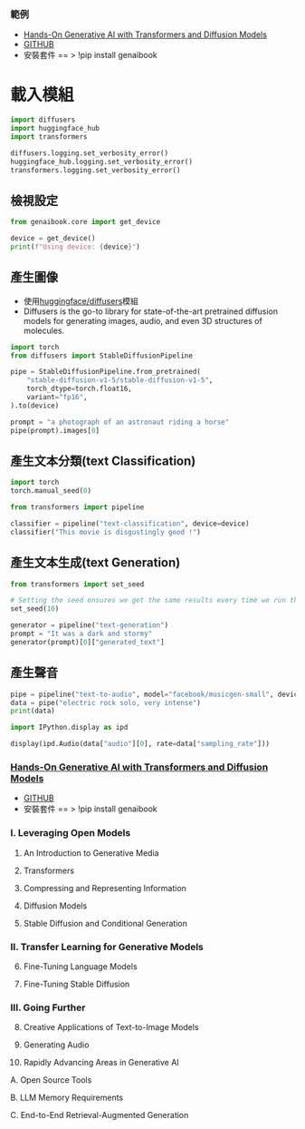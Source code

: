 ### 範例
- [Hands-On Generative AI with Transformers and Diffusion Models](https://learning.oreilly.com/library/view/hands-on-generative-ai/9781098149239/)
- [GITHUB](https://github.com/genaibook/genaibook/tree/main)
- 安裝套件 == > !pip install genaibook

# 載入模組
```python
import diffusers
import huggingface_hub
import transformers

diffusers.logging.set_verbosity_error()
huggingface_hub.logging.set_verbosity_error()
transformers.logging.set_verbosity_error()
```
## 檢視設定
```python
from genaibook.core import get_device

device = get_device()
print(f"Using device: {device}")
```
## 產生圖像
- 使用[huggingface/diffusers](https://github.com/huggingface/diffusers)模組
- Diffusers is the go-to library for state-of-the-art pretrained diffusion models for generating images, audio, and even 3D structures of molecules. 
```python
import torch
from diffusers import StableDiffusionPipeline

pipe = StableDiffusionPipeline.from_pretrained(
    "stable-diffusion-v1-5/stable-diffusion-v1-5",
    torch_dtype=torch.float16,
    variant="fp16",
).to(device)

prompt = "a photograph of an astronaut riding a horse"
pipe(prompt).images[0]
```
## 產生文本分類(text Classification)
```python
import torch
torch.manual_seed(0)

from transformers import pipeline

classifier = pipeline("text-classification", device=device)
classifier("This movie is disgustingly good !")
```

## 產生文本生成(text Generation)
```python
from transformers import set_seed

# Setting the seed ensures we get the same results every time we run this code
set_seed(10)

generator = pipeline("text-generation")
prompt = "It was a dark and stormy"
generator(prompt)[0]["generated_text"]
```

## 產生聲音
```python
pipe = pipeline("text-to-audio", model="facebook/musicgen-small", device=device)
data = pipe("electric rock solo, very intense")
print(data)

import IPython.display as ipd

display(ipd.Audio(data["audio"][0], rate=data["sampling_rate"]))
```


### [Hands-On Generative AI with Transformers and Diffusion Models](https://learning.oreilly.com/library/view/hands-on-generative-ai/9781098149239/)
- [GITHUB](https://github.com/genaibook/genaibook/tree/main)
- 安裝套件 == > !pip install genaibook

### I. Leveraging Open Models

1. An Introduction to Generative Media

2. Transformers

3. Compressing and Representing Information

4. Diffusion Models

5. Stable Diffusion and Conditional Generation

### II. Transfer Learning for Generative Models

6. Fine-Tuning Language Models

7. Fine-Tuning Stable Diffusion

### III. Going Further

8. Creative Applications of Text-to-Image Models

9. Generating Audio

10. Rapidly Advancing Areas in Generative AI

A. Open Source Tools

B. LLM Memory Requirements

C. End-to-End Retrieval-Augmented Generation

